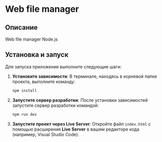 # Web file manager

## Описание

Web file manager Node.js

## Установка и запуск

Для запуска приложения выполните следующие шаги:

1. **Установите зависимости**:
   В терминале, находясь в корневой папке проекта, выполните команду:
   ```bash
   npm install
   ```

2. **Запустите сервер разработки**:
   После установки зависимостей запустите сервер разработки командой:
   ```bash
   npm run dev
   ```

3. **Запустите проект через Live Server**:
   Откройте файл `index.html` с помощью расширения **Live Server** в вашем редакторе кода (например, Visual Studio Code).
